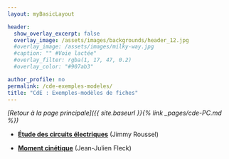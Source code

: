 ```yaml
---
layout: myBasicLayout

header:
  show_overlay_excerpt: false
  overlay_image: /assets/images/backgrounds/header_12.jpg
  #overlay_image: /assets/images/milky-way.jpg
  #caption: "" #Voie lactée"
  #overlay_filter: rgba(1, 17, 47, 0.2)
  #overlay_color: "#907ab3"

author_profile: no
permalink: /cde-exemples-modeles/
title: "CdE : Exemples-modèles de fiches"
---
```


*[Retour à la page principale]({{ site.baseurl }}{% link _pages/cde-PC.md %})*


- **[Étude des circuits électriques](fiche_ELC01_JRL_v1.pdf)** (Jimmy Roussel)
<!-- - **[PFD](fiche_MCA02_JRL_v4.pdf)** (Jimmy Roussel) -->
- **[Moment cinétique](fiche_MCA04_JJF_v1)** (Jean-Julien Fleck)